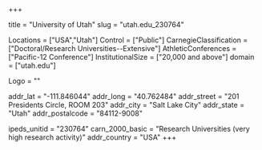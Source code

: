 
+++

title = "University of Utah"
slug = "utah.edu_230764"

Locations = ["USA","Utah"]
Control = ["Public"]
CarnegieClassification = ["Doctoral/Research Universities--Extensive"]
AthleticConferences = ["Pacific-12 Conference"]
InstitutionalSize = ["20,000 and above"]
domain = ["utah.edu"]

Logo = ""

addr_lat = "-111.846044"
addr_long = "40.762484"
addr_street = "201 Presidents Circle, ROOM 203"
addr_city = "Salt Lake City"
addr_state = "Utah"
addr_postalcode = "84112-9008"

ipeds_unitid = "230764"
carn_2000_basic = "Research Universities (very high research activity)"
addr_country = "USA"
+++
    
